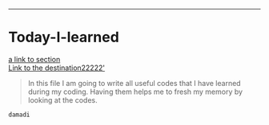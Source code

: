 ***
# Today-I-learned
[a link to section](f)
</br>
<a href='#the_destination'>Link to the destination22222'</a>
> In this file I am going to write all useful codes that I have learned during my coding. Having them helps me to fresh my memory by looking at the codes.
```
damadi
```

